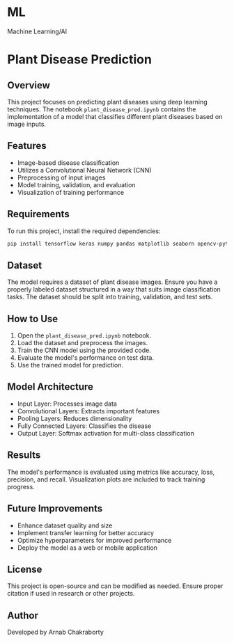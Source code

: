 # ML
Machine Learning/AI
# Plant Disease Prediction

## Overview
This project focuses on predicting plant diseases using deep learning techniques. The notebook `plant_disease_pred.ipynb` contains the implementation of a model that classifies different plant diseases based on image inputs.

## Features
- Image-based disease classification
- Utilizes a Convolutional Neural Network (CNN)
- Preprocessing of input images
- Model training, validation, and evaluation
- Visualization of training performance

## Requirements
To run this project, install the required dependencies:

```bash
pip install tensorflow keras numpy pandas matplotlib seaborn opencv-python
```

## Dataset
The model requires a dataset of plant disease images. Ensure you have a properly labeled dataset structured in a way that suits image classification tasks. The dataset should be split into training, validation, and test sets.

## How to Use
1. Open the `plant_disease_pred.ipynb` notebook.
2. Load the dataset and preprocess the images.
3. Train the CNN model using the provided code.
4. Evaluate the model's performance on test data.
5. Use the trained model for prediction.

## Model Architecture
- Input Layer: Processes image data
- Convolutional Layers: Extracts important features
- Pooling Layers: Reduces dimensionality
- Fully Connected Layers: Classifies the disease
- Output Layer: Softmax activation for multi-class classification

## Results
The model's performance is evaluated using metrics like accuracy, loss, precision, and recall. Visualization plots are included to track training progress.

## Future Improvements
- Enhance dataset quality and size
- Implement transfer learning for better accuracy
- Optimize hyperparameters for improved performance
- Deploy the model as a web or mobile application

## License
This project is open-source and can be modified as needed. Ensure proper citation if used in research or other projects.

## Author
Developed by Arnab Chakraborty

